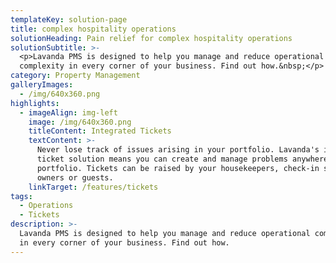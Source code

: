 ```yaml
---
templateKey: solution-page
title: complex hospitality operations
solutionHeading: Pain relief for complex hospitality operations
solutionSubtitle: >-
  <p>Lavanda PMS is designed to help you manage and reduce operational
  complexity in every corner of your business. Find out how.&nbsp;</p>
category: Property Management
galleryImages:
  - /img/640x360.png
highlights:
  - imageAlign: img-left
    image: /img/640x360.png
    titleContent: Integrated Tickets
    textContent: >-
      Never lose track of issues arising in your portfolio. Lavanda's integrated
      ticket solution means you can create and manage problems anywhere in your
      portfolio. Tickets can be raised by your housekeepers, check-in staff,
      owners or guests. 
    linkTarget: /features/tickets
tags:
  - Operations
  - Tickets
description: >-
  Lavanda PMS is designed to help you manage and reduce operational complexity
  in every corner of your business. Find out how.
---
```

